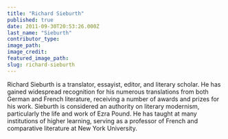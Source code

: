 ```yaml
---
title: "Richard Sieburth"
published: true
date: 2011-09-30T20:53:26.000Z
last_name: "Sieburth"
contributor_type:
image_path:
image_credit:
featured_image_path:
slug: richard-sieburth
---
```


Richard Sieburth is a translator, essayist, editor, and literary scholar. He has gained widespread recognition for his numerous translations from both German and French literature, receiving a number of awards and prizes for his work. Sieburth is considered an authority on literary modernism, particularly the life and work of Ezra Pound. He has taught at many institutions of higher learning, serving as a professor of French and comparative literature at New York University.

